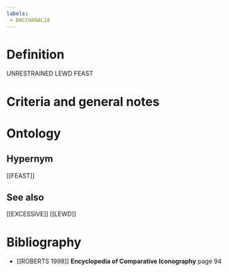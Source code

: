 ```yaml
---
labels: 
 - BACCHANALIA
---
```


# Definition
UNRESTRAINED LEWD FEAST
# Criteria and general notes
# Ontology

## Hypernym
[[FEAST]]
## See also
[[EXCESSIVE]]
[[LEWD]]
# Bibliography
- [[ROBERTS 1998]]
**Encyclopedia of Comparative Iconography** page 94

